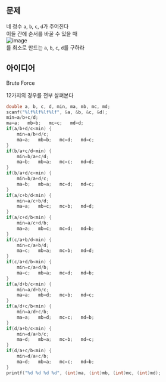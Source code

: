 ## 문제
네 정수 `a`, `b`, `c`, `d`가 주어진다  
이들 간에 순서를 바꿀 수 있을 때  
![image](https://user-images.githubusercontent.com/44667299/169185751-c94d1d8e-b2cd-4c1f-adf8-0860c595dfb2.png)  
를 최소로 만드는 `a`, `b`, `c`, `d`를 구하라

## 아이디어
Brute Force  
  
12가지의 경우를 전부 살펴본다
```c
double a, b, c, d, min, ma, mb, mc, md;
scanf("%lf%lf%lf%lf", &a, &b, &c, &d);
min=a/b+c/d;
ma=a;	mb=b;	mc=c;	md=d;
if(a/b+d/c<min) {
	min=a/b+d/c;
	ma=a;	mb=b;	mc=d;	md=c;
}
if(b/a+c/d<min) {
	min=b/a+c/d;
	ma=b;	mb=a;	mc=c;	md=d;
}
if(b/a+d/c<min) {
	min=b/a+d/c;
	ma=b;	mb=a;	mc=d;	md=c;
}
if(a/c+b/d<min) {
	min=a/c+b/d;
	ma=a;	mb=c;	mc=b;	md=d;
}
if(a/c+d/b<min) {
	min=a/c+d/b;
	ma=a;	mb=c;	mc=d;	md=b;
}
if(c/a+b/d<min) {
	min=c/a+b/d;
	ma=c;	mb=a;	mc=b;	md=d;
}
if(c/a+d/b<min) {
	min=c/a+d/b;
	ma=c;	mb=a;	mc=d;	md=b;
}
if(a/d+b/c<min) {
	min=a/d+b/c;
	ma=a;	mb=d;	mc=b;	md=c;
}
if(a/d+c/b<min) {
	min=a/d+c/b;
	ma=a;	mb=d;	mc=c;	md=b;
}
if(d/a+b/c<min) {
	min=d/a+b/c;
	ma=d;	mb=a;	mc=b;	md=c;
}
if(d/a+c/b<min) {
	min=d/a+c/b;
	ma=d;	mb=a;	mc=c;	md=b;
}
printf("%d %d %d %d", (int)ma, (int)mb, (int)mc, (int)md);
```
